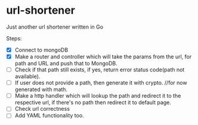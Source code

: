 # url-shortener
Just another url shortener written in Go

Steps:
- [x] Connect to mongoDB
- [x] Make a router and controller which will take the params from the url, for path and URL and push that to MongoDB.
- [ ] Check if that path still exists, if yes, return error status code(path not available).
- [ ] If user does not provide a path, then generate it with crypto. //for now generated with math.
- [ ] Make a http handler which will lookup the path and redirect it to the respective url, if there's no path then redirect it to default page.
- [ ] Check url correctness
- [ ] Add YAML functionality too.
